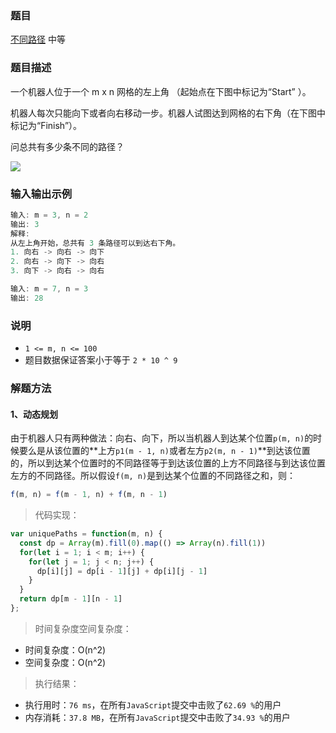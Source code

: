 ### 题目

[不同路径](https://leetcode-cn.com/problems/unique-paths)
中等

### 题目描述
一个机器人位于一个 m x n 网格的左上角 （起始点在下图中标记为“Start” ）。

机器人每次只能向下或者向右移动一步。机器人试图达到网格的右下角（在下图中标记为“Finish”）。

问总共有多少条不同的路径？

![](https://assets.leetcode-cn.com/aliyun-lc-upload/uploads/2018/10/22/robot_maze.png)

### 输入输出示例
```js
输入: m = 3, n = 2
输出: 3
解释:
从左上角开始，总共有 3 条路径可以到达右下角。
1. 向右 -> 向右 -> 向下
2. 向右 -> 向下 -> 向右
3. 向下 -> 向右 -> 向右
```

```js
输入: m = 7, n = 3
输出: 28
```

### 说明
- `1 <= m, n <= 100`
- 题目数据保证答案小于等于 `2 * 10 ^ 9`

### 解题方法

#### 1、动态规划

由于机器人只有两种做法：向右、向下，所以当机器人到达某个位置`p(m, n)`的时候要么是从该位置的**上方`p1(m - 1, n)`或者左方`p2(m, n - 1)`**到达该位置的，所以到达某个位置时的不同路径等于到达该位置的上方不同路径与到达该位置左方的不同路径。所以假设`f(m, n)`是到达某个位置的不同路径之和，则：
```js
f(m, n) = f(m - 1, n) + f(m, n - 1)
```

> 代码实现：

```js
var uniquePaths = function(m, n) {
  const dp = Array(m).fill(0).map(() => Array(n).fill(1))
  for(let i = 1; i < m; i++) {
    for(let j = 1; j < n; j++) {
      dp[i][j] = dp[i - 1][j] + dp[i][j - 1]
    }
  }
  return dp[m - 1][n - 1]
};
```

> 时间复杂度空间复杂度：
- 时间复杂度：O(n^2)
- 空间复杂度：O(n^2)

> 执行结果：

- 执行用时：`76 ms`，在所有`JavaScript`提交中击败了`62.69 %`的用户
- 内存消耗：`37.8 MB`，在所有`JavaScript`提交中击败了`34.93 %`的用户
